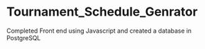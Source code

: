 # Tournament_Schedule_Genrator
Completed Front end using Javascript and created a database in PostgreSQL
